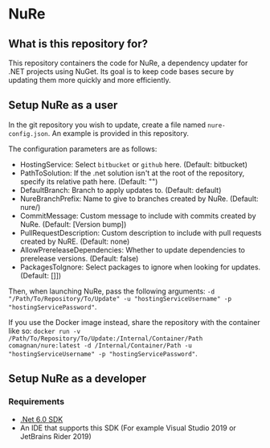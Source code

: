 # NuRe
## What is this repository for? ##

This repository containers the code for NuRe, a dependency updater for .NET projects using NuGet. Its goal is to keep code bases secure by updating them more quickly and more efficiently.

## Setup NuRe as a user ##

In the git repository you wish to update, create a file named `nure-config.json`. An example is provided in this repository.

The configuration parameters are as follows:
- HostingService: Select `bitbucket` or `github` here. (Default: bitbucket)
- PathToSolution: If the .net solution isn't at the root of the repository, specify its relative path here. (Default: "")
- DefaultBranch: Branch to apply updates to. (Default: default)
- NureBranchPrefix: Name to give to branches created by NuRe. (Default: nure/)
- CommitMessage: Custom message to include with commits created by NuRe. (Default: [Version bump])
- PullRequestDescription: Custom description to include with pull requests created by NuRE. (Default: none)
- AllowPrereleaseDependencies: Whether to update dependencies to prerelease versions. (Default: false)
- PackagesToIgnore: Select packages to ignore when looking for updates. (Default: []])

Then, when launching NuRe, pass the following arguments: `-d "/Path/To/Repository/To/Update" -u "hostingServiceUsername" -p "hostingServicePassword"`.

If you use the Docker image instead, share the repository with the container like so: `docker run -v /Path/To/Repository/To/Update:/Internal/Container/Path comagnan/nure:latest -d /Internal/Container/Path -u "hostingServiceUsername" -p "hostingServicePassword"`.

## Setup NuRe as a developer ##
### Requirements ###
* [.Net 6.0 SDK](https://dotnet.microsoft.com/download/dotnet/6.0)
* An IDE that supports this SDK (For example Visual Studio 2019 or JetBrains Rider 2019)
